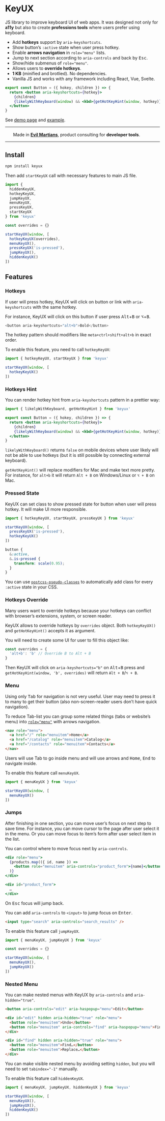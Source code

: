 # KeyUX

JS library to improve keyboard UI of web apps. It was designed not only
for **a11y** but also to create **professions tools** where users prefer
using keyboard.

* Add **hotkeys** support by `aria-keyshortcuts`.
* Show button’s `:active` state when user press hotkey.
* Enable **arrows navigation** in `role="menu"` lists.
* Jump to next section according to `aria-controls` and back by <kbd>Esc</kbd>.
* Show/hide submenus of `role="menu"`.
* Allows users to **override hotkeys**.
* **1 KB** (minified and brotlied). No dependencies.
* Vanilla JS and works with any framework including React, Vue, Svelte.

```jsx
export const Button = ({ hokey, children }) => {
  return <button aria-keyshortcuts={hotkey}>
    {children}
    {likelyWithKeyboard(window) && <kbd>{getHotKeyHint(window, hotkey)}</kbd>}
  </button>
}
```

See [demo page](https://ai.github.io/keyux/)
and [example](./test/demo/index.tsx).

---

<img src="https://cdn.evilmartians.com/badges/logo-no-label.svg" alt="" width="22" height="16" />  Made in <b><a href="https://evilmartians.com/devtools?utm_source=keyux&utm_campaign=devtools-button&utm_medium=github">Evil Martians</a></b>, product consulting for <b>developer tools</b>.

---


## Install

```sh
npm install keyux
```

Then add `startKeyUX` call with necessary features to main JS file.

```js
import {
  hiddenKeyUX,
  hotkeyKeyUX,
  jumpKeyUX,
  menuKeyUX,
  pressKeyUX,
  startKeyUX
} from 'keyux'

const overrides = {}

startKeyUX(window, [
  hotkeyKeyUX(overrides),
  menuKeyUX(),
  pressKeyUX('is-pressed'),
  jumpKeyUX(),
  hiddenKeyUX()
])
```


## Features

### Hotkeys

If user will press hotkey, KeyUX will click on button or link
with `aria-keyshortcuts` with the same hotkey.

For instance, KeyUX will click on this button if user press
<kbd>Alt</kbd>+<kbd>B</kbd> or <kbd>⌥</kbd>+<kbd>B</kbd>.

```js
<button aria-keyshortcuts="alt+b">Bold</button>
```

The hotkey pattern should modifiers like `meta+ctrl+shift+alt+b` in exact order.

To enable this feature, you need to call `hotkeyKeyUX`:

```js
import { hotkeyKeyUX, startKeyUX } from 'keyux'

startKeyUX(window, [
  hotkeyKeyUX()
])
```


### Hotkeys Hint

You can render hotkey hint from `aria-keyshortcuts` pattern in a prettier way:

```jsx
import { likelyWithKeyboard, getHotKeyHint } from 'keyux'

export const Button = ({ hokey, children }) => {
  return <button aria-keyshortcuts={hotkey}>
    {children}
    {likelyWithKeyboard(window) && <kbd>{getHotKeyHint(window, hotkey)}</kbd>}
  </button>
}
```

`likelyWithKeyboard()` returns `false` on mobile devices where user likely
will not be able to use hotkeys (but it is still possible by connecting
external keyboard).

`getHotKeyHint()` will replace modifiers for Mac and make text more pretty.
For instance, for `alt+b` it will return `Alt + B` on Windows/Linux or `⌥ + B`
on Mac.


### Pressed State

KeyUX can set class to show pressed state for button when user
will press hotkey. It will make UI more responsible.

```js
import { hotkeyKeyUX, startKeyUX, pressKeyUX } from 'keyux'

startKeyUX(window, [
  pressKeyUX('is-pressed'),
  hotkeyKeyUX()
])
```

```css
button {
  &:active,
  &.is-pressed {
    transform: scale(0.95);
  }
}
```

You can use
[`postcss-pseudo-classes`](https://github.com/giuseppeg/postcss-pseudo-classes)
to automatically add class for every `:active` state in your CSS.


### Hotkeys Override

Many users want to override hotkeys because your hotkeys can conflict with
browser’s extensions, system, or screen reader.

KeyUX allows to override hotkeys by `overrides` object. Both `hotkeyKeyUX()`
and `getHotKeyHint()` accepts it as argument.

You will need to create some UI for user to fill this object like:

```js
const overrides = {
  'alt+b': 'b' // Override B to Alt + B
}
```

Then KeyUX will click on `aria-keyshortcuts="b"` on <kbd>Alt</kbd>+<kbd>B</kbd>
press and `getHotKeyHint(window, 'b', overrides)` will return `Alt + B`/`⌥ + B`.


### Menu

Using only <kbd>Tab</kbd> for navigation is not very useful. User may need to
press it to many to get their button (also non-screen-reader users don’t
have quick navigation).

To reduce Tab-list you can group some related things (tabs or website’s menu)
into [`role="menu"`](https://developer.mozilla.org/en-US/docs/Web/Accessibility/ARIA/Roles/menu_role)
with arrows navigation.

```html
<nav role="menu">
  <a href="/" role="menuitem">Home</a>
  <a href="/catalog" role="menuitem">Catalog</a>
  <a href="/contacts" role="menuitem">Contacts</a>
</nav>
```

Users will use Tab to go inside menu and will use arrows and <kbd>Home</kbd>,
<kbd>End</kbd> to navigate inside.

To enable this feature call `menuKeyUX`.

```js
import { menuKeyUX } from 'keyux'

startKeyUX(window, [
  menuKeyUX()
])
```


### Jumps

After finishing in one section, you can move user’s focus on next step to save
time. For instance, you can move cursor to the page after user select it
in the menu. Or you can move focus to item’s form after user select item
in the list.

You can control where to move focus next by `aria-controls`.

```jsx
<div role="menu">
  {products.map(({ id, name }) =>
    <button role="menuitem" aria-controls="product_form">{name}</button>
  )}
</div>

<div id="product_form">
  …
</div>
```

On <kbd>Esc</kbd> focus will jump back.

You can add `aria-controls` to `<input>` to jump focus on <kbd>Enter</kbd>.

```html
<input type="search" aria-controls="search_results" />
```

To enable this feature call `jumpKeyUX`.

```js
import { menuKeyUX, jumpKeyUX } from 'keyux'

const overrides = {}

startKeyUX(window, [
  menuKeyUX(),
  jumpKeyUX()
])
```


### Nested Menu

You can make nested menus with KeyUX by `aria-controls`
and `aria-hidden="true"`.

```html
<button aria-controls="edit" aria-haspopup="menu">Edit</button>

<div id="edit" hidden aria-hidden="true" role="menu">
  <button role="menuitem">Undo</button>
  <button role="menuitem" aria-controls="find" aria-haspopup="menu">Find</button>
</div>

<div id="find" hidden aria-hidden="true" role="menu">
  <button role="menuitem">Find…</button>
  <button role="menuitem">Replace…</button>
</div>
```

You can make visible nested menu by avoiding setting `hidden`, but you will
need to set `tabindex="-1"` manually.

To enable this feature call `hiddenKeyUX`.

```js
import { menuKeyUX, jumpKeyUX, hiddenKeyUX } from 'keyux'

startKeyUX(window, [
  menuKeyUX(),
  jumpKeyUX(),
  hiddenKeyUX()
])
```
